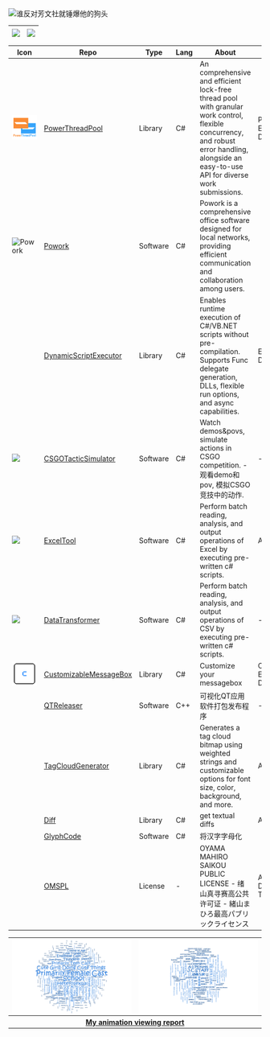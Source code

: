 <img align="center" src="https://i0.hdslb.com/bfs/space/495f0c82b2141fa4ba781b5ce88b13050b27ede0.png" title="谁反对芳文社就锤爆他的狗头"/>

|<a href="https://github.com/anuraghazra/github-readme-stats"><img align="center" src="https://github-readme-stats.vercel.app/api?username=ZjzMisaka&show_icons=true&theme=default&locale=en&include_all_commits=true&hide_border=true&custom_title=GitHub%20Stats"/></a>|<a href="https://github.com/anuraghazra/github-readme-stats"><img align="center" src="https://github-readme-stats.vercel.app/api/top-langs/?username=ZjzMisaka&show_icons=true&theme=default&layout=compact&locale=en&include_all_commits=true&hide_border=true"/></a>|
| ------------- | ------------- |

|Icon|Repo|Type|Lang|About|Used By|
|----|----|----|----|----|----|
|![](https://github.com/ZjzMisaka/PowerThreadPool/blob/main/icon.png?raw=true)|[PowerThreadPool](https://github.com/ZjzMisaka/PowerThreadPool)|Library|C#|An comprehensive and efficient lock-free thread pool with granular work control, flexible concurrency, and robust error handling, alongside an easy-to-use API for diverse work submissions.|Powork<br>ExcelTool<br>DataTransformer|
|![Powork](https://github.com/ZjzMisaka/Powork/assets/16731853/75399556-3ab7-4b1e-b5db-4f1e4cdc962e)|[Powork](https://github.com/ZjzMisaka/Powork)|Software|C#|Powork is a comprehensive office software designed for local networks, providing efficient communication and collaboration among users.||
||[DynamicScriptExecutor](https://github.com/ZjzMisaka/DynamicScriptExecutor)|Library|C#|Enables runtime execution of C#/VB.NET scripts without pre-compilation. Supports Func delegate generation, DLLs, flexible run options, and async capabilities.|ExcelTool<br>DataTransformer|
|![](https://raw.githubusercontent.com/ZjzMisaka/CSGOTacticSimulator/master/CSGOTacticSimulator/CTS.ico)|[CSGOTacticSimulator](https://github.com/ZjzMisaka/CSGOTacticSimulator)|Software|C#|Watch demos&povs, simulate actions in CSGO competition. - 观看demo和pov, 模拟CSGO竞技中的动作.|-|
|![](https://github.com/ZjzMisaka/ExcelTool/blob/main/ExcelTool/ExcelTool.ico)|[ExcelTool](https://github.com/ZjzMisaka/ExcelTool)|Software|C#|Perform batch reading, analysis, and output operations of Excel by executing pre-written c# scripts.|AnimeReport|
|![](https://github.com/ZjzMisaka/DataTransformer/blob/main/DataTransformer/DataTransformer.ico)|[DataTransformer](https://github.com/ZjzMisaka/DataTransformer)|Software|C#|Perform batch reading, analysis, and output operations of CSV by executing pre-written c# scripts.|-|
|![](https://github.com/ZjzMisaka/CustomizableMessageBox/blob/master/icon.png?raw=true)|[CustomizableMessageBox](https://github.com/ZjzMisaka/CustomizableMessageBox)|Library|C#|Customize your messagebox|CSGOTacticSimulator<br>ExcelTool<br>DataTransformer|
||[QTReleaser](https://github.com/ZjzMisaka/QTReleaser)|Software|C++|可视化QT应用软件打包发布程序|-|
||[TagCloudGenerator](https://github.com/ZjzMisaka/TagCloudGenerator)|Library|C#|Generates a tag cloud bitmap using weighted strings and customizable options for font size, color, background, and more.|AnimeReport|
||[Diff](https://github.com/ZjzMisaka/Diff)|Library|C#|get textual diffs|AnalyzersForExcelTool|
||[GlyphCode](https://github.com/ZjzMisaka/GlyphCode)|Software|C#|将汉字字母化||
||[OMSPL](https://github.com/ZjzMisaka/OMSPL)|License|-|OYAMA MAHIRO SAIKOU PUBLIC LICENSE - 绪山真寻赛高公共许可证 - 緒山まひろ最高パブリックライセンス|AnimeReport<br>DynamicScriptExecutor<br>TagCloudGenerator|

<table>
  <tr>
    <td><a href="https://github.com/ZjzMisaka/AnimeReport"><img width=1000 align="center" src="https://github.com/ZjzMisaka/AnimeReport/blob/main/tags.bmp" title="AnimeReport: Tags, generated by TagCloudGenerator"/></a></td>
    <td><a href="https://github.com/ZjzMisaka/AnimeReport"><img width=1000 align="center" src="https://github.com/ZjzMisaka/AnimeReport/blob/main/companies.bmp" title="AnimeReport: Companies, generated by TagCloudGenerator"/></a></td>
  </tr>
  <tr>
    <th colspan="2"><a href="https://github.com/ZjzMisaka/AnimeReport">My animation viewing report</a></th>
  </tr>
</table>
